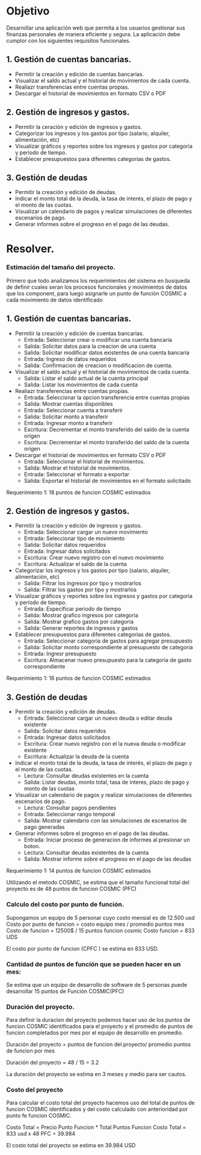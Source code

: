 # Objetivo

Desarrollar una aplicación web que permita a los usuarios gestionar sus finanzas personales de manera eficiente y segura. La aplicación debe cumplor con los siguientes requisitos funcionales.

## 1. Gestión de cuentas bancarias.

- Permitir la creación y edición de cuentas bancarias.
- Visualizar el saldo actual y el historial de movimientos de cada cuenta.
- Realiazr transferencias entre cuentas propias.
- Descargar el historial de movimientos en formato CSV o PDF

## 2. Gestión de ingresos y gastos.

- Permitir la ceración y edición de ingresos y gastos.
- Categorizar los ingresos y los gastos por tipo (salario, alquiler, alimentación, etc)
- Visualizar gráficos y reportes sobre los ingresos y gastos por categoria y período de tiempo.
- Establecer presupuestos para diferentes categorias de gastos.

## 3. Gestión de deudas

- Permitir la creación y edición de deudas.
- Indicar el monto total de la deuda, la tasa de interés, el plazo de pago y el monto de las cuotas.
- Visualizar un calendario de pagos y realizar simulaciones de diferentes escenarios de pago.
- Generar informes sobre el progreso en el pago de las deudas.

# Resolver.

### Estimación del tamaño del proyecto.

Primero que todo analizamos los requerimientos del sistema en busqueda de definir cuales seran los procesos funcionales y movimientos de datos que los component, para luego asignarle un punto de función COSMIC a cada movimiento de datos identificado

## 1. Gestión de cuentas bancarias.

- Permitir la creación y edición de cuentas bancarias.
  - Entrada: Seleccionar crear o modificar una cuenta bancaria
  - Salida: Solicitar datos para la creacion de una cuenta
  - Salida: Solicitar modificar datos existentes de una cuenta bancaria
  - Entrada: Ingreso de datos requeridos
  - Salida: Confirmacion de creacion o modificacion de cuenta.
- Visualizar el saldo actual y el historial de movimientos de cada cuenta.
  - Salida: Listar el saldo actual de la cuenta principal
  - Salida: Listar los movimientos de cada cuenta
- Realiazr transferencias entre cuentas propias.
  - Entrada: Seleccionar la opcion transferencia entre cuentas propias
  - Salida: Mostrar cuentas disponibles
  - Entrada: Seleccionar cuenta a transferir
  - Salida: Solicitar monto a transferir
  - Entrada: Ingresar monto a transferir
  - Escritura: Decrementar el monto transferido del saldo de la cuenta origen
  - Escritura: Decrementar el monto transferido del saldo de la cuenta origen
- Descargar el historial de movimientos en formato CSV o PDF
  - Entrada: Seleccionar el historial de movimientos.
  - Salida: Mostrar el historial de movimientos.
  - Entrada: Seleccionar el formato a exportar
  - Salida: Exportar el historial de movimientos en el formato solicitado

Requerimiento 1: 18 puntos de funcion COSMIC estimados

## 2. Gestión de ingresos y gastos.

- Permitir la creación y edición de ingresos y gastos.
  - Entrada: Seleccionar cargar un nuevo movimiento
  - Entrada: Seleccionar tipo de movimiento
  - Salida: Solicitar datos requeridos
  - Entrada: Ingresar datos solicitados
  - Escritura: Crear nuevo registro con el nuevo movimiento
  - Escritura: Actualizar el saldo de la cuenta
- Categorizar los ingresos y los gastos por tipo (salario, alquiler, alimentación, etc)
  - Salida: Filtrar los ingresos por tipo y mostrarlos
  - Salida: Filtrar los gastos por tipo y mostrarlos
- Visualizar gráficos y reportes sobre los ingresos y gastos por categoria y período de tiempo.
  - Entrada: Especificar periodo de tiempo
  - Salida: Mostrar grafico ingresos por categoria
  - Salida: Mostrar grafico gastos por categoria
  - Salida: Generar reportes de ingresos y gastos
- Establecer presupuestos para diferentes categorias de gastos.
  - Entrada: Seleccionar categoria de gastos para agregar presupuesto
  - Salida: Solicitar monto correspondiente al presupuesto de categoria
  - Entrada: Ingresr presupuesto
  - Escritura: Almacenar nuevo presupuesto para la categoria de gasto correspondiente

Requerimiento 1: 16 puntos de funcion COSMIC estimados

## 3. Gestión de deudas

- Permitir la creación y edición de deudas.
  - Entrada: Seleccionar cargar un nuevo deuda o editar deuda existente
  - Salida: Solicitar datos requeridos
  - Entrada: Ingresar datos solicitados
  - Escritura: Crear nuevo registro con el la nueva deuda o modificar existente
  - Escritura: Actualizar la deuda de la cuenta
- Indicar el monto total de la deuda, la tasa de interés, el plazo de pago y el monto de las cuotas.
  - Lectura: Consultar deudas existentes en la cuenta
  - Salida: Listar deudas, monto total, tasa de interes, plazo de pago y monto de las cuotas
- Visualizar un calendario de pagos y realizar simulaciones de diferentes escenarios de pago.
  - Lectura: Consultar pagos pendientes
  - Entrada: Seleccionar rango temporal
  - Salida: Mostrar calendario con las simulaciones de escenarios de pago generadas
- Generar informes sobre el progreso en el pago de las deudas.
  - Entrada: Iniciar proceso de generacion de informes al presionar un boton.
  - Lectura: Consultar deudas existentes de la cuenta
  - Salida: Mostrar informe sobre el progreso en el pago de las deudas

Requerimiento 1: 14 puntos de funcion COSMIC estimados

Utilizando el metodo COSMIC, se estima que el tamaño funcional total del proyecto es de 48 puntos de funcion COSMIC (PFC)

### Calculo del costo por punto de función.

Supongamos un equipo de 5 personar cuyo costo mensial es de 12.500 usd
Costo por punto de funcion = costo equipo mes / promedio puntos mes
Costo de funcion = 12500$ / 15 puntos funcion cosmic
Costo funcion = 833 UDS

El costo por punto de funcion (CPFC ) se estima en 833 USD.

### Cantidad de puntos de función que se pueden hacer en un mes:

Se estima que un equipo de desarrollo de software de 5 personas puede desarrollar 15 puntos de Función COSMIC(PFC)

### Duración del proyecto.

Para definir la duracion del proyecto podemos hacer uso de los puntos de funcion COSMIC identificados para el proyecto y el promedio de puntos de funcion completados por mes por el equipo de desarrollo en promedio.

Duración del proyecto = puntos de funcion del proyecto/ promedio puntos de funcion por mes

Duración del proyecto = 48 / 15 = 3.2

La duración del proyecto se estima en 3 meses y medio para ser cautos.

### Costo del proyecto

Para calcular el costo total del proyecto hacemos uso del total de puntos de funcion COSMIC identificados y del costo calculado con anterioridad por punto fe funcion COSMIC.

Costo Total = Precio Punto Funcion \* Total Puntos Funcion
Costo Total = 833 usd x 48 PFC = 39.984

El costo total del proyecto se estima en 39.984 USD
